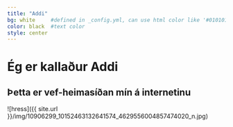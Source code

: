 ```yaml
---
title: "Addi"
bg: white     #defined in _config.yml, can use html color like '#010101'
color: black  #text color
style: center
---
```


# Ég er kallaður Addi

## Þetta er vef-heimasíðan mín á internetinu

![hress]({{ site.url }}/img/10906299_10152463132641574_4629556004857474020_n.jpg)

